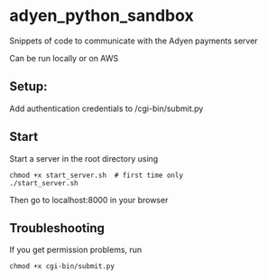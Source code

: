 # adyen_python_sandbox
Snippets of code to communicate with the Adyen payments server

Can be run locally or on AWS

## Setup:
Add authentication credentials to /cgi-bin/submit.py

## Start
Start a server in the root directory using
```shell
chmod +x start_server.sh  # first time only
./start_server.sh
```

Then go to localhost:8000 in your browser

## Troubleshooting
If you get permission problems, run
```shell
chmod +x cgi-bin/submit.py
```